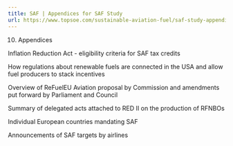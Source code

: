 ```yaml
---
title: SAF | Appendices for SAF Study
url: https://www.topsoe.com/sustainable-aviation-fuel/saf-study-appendices#download-popup-u4m-interview-header
---
```


10. Appendices

Inflation Reduction Act - eligibility criteria for SAF tax credits

How regulations about renewable fuels are connected in the USA and allow fuel producers to stack incentives

Overview of ReFuelEU Aviation proposal by Commission and amendments put forward by Parliament and Council

Summary of delegated acts attached to RED II on the production of RFNBOs

Individual European countries mandating SAF

Announcements of SAF targets by airlines